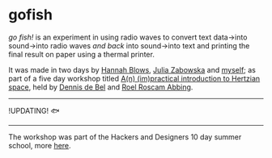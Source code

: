 gofish
======

*go fish!* is an experiment in using radio waves to convert text data→into sound→into radio waves *and back* into sound→into text and printing the final result on paper using a thermal printer.

It was made in two days by [Hannah Blows](http://thisblows.uk/), [Julia Zabowska](http://stheasy2remember.wix.com/juliazabowska) and [myself](http://andrefincato.info/); as part of a five day workshop titled [A(n) (im)practical introduction to Hertzian space](http://hackersanddesigners.nl/#/Modem%20Workshop), held by [Dennis de Bel](http://www.dennisdebel.nl/test/) and [Roel Roscam Abbing](http://www.roelroscamabbing.nl/).

* * *

!UPDATING! 🐟

* * *

The workshop was part of the Hackers and Designers 10 day summer school, more [here](http://hackersanddesigners.nl/#/).
